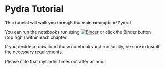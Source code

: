 # Pydra Tutorial

This tutorial will walk you through the main concepts of Pydra!

You can run the notebooks run using [![Binder](https://mybinder.org/badge_logo.svg)](https://mybinder.org/v2/gh/nipype/pydra-tutorial/master?filepath=notebooks) or click the Binder button (top right) within each chapter.

If you decide to download those notebooks and run locally, be sure to install the necessary [requirements.](https://github.com/nipype/pydra-tutorial/blob/master/requirements.txt)

Please note that mybinder times out after an hour.
